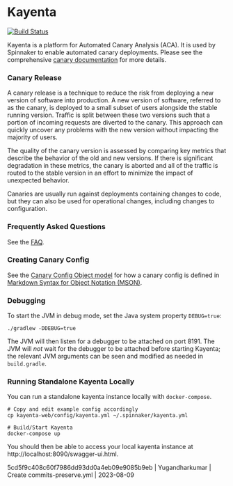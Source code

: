 Kayenta
====
[![Build Status](https://travis-ci.org/spinnaker/kayenta.svg?branch=master)](https://travis-ci.org/spinnaker/kayenta)

Kayenta is a platform for Automated Canary Analysis (ACA). It is used by Spinnaker to enable automated canary deployments. Please see the comprehensive [canary documentation](https://www.spinnaker.io/guides/user/canary/stage/) for more details.

### Canary Release
A canary release is a technique to reduce the risk from deploying a new version of software into production. A new version of software, referred to as the canary, is deployed to a small subset of users alongside the stable running version. Traffic is split between these two versions such that a portion of incoming requests are diverted to the canary. This approach can quickly uncover any problems with the new version without impacting the majority of users.

The quality of the canary version is assessed by comparing key metrics that describe the behavior of the old and new versions. If there is significant degradation in these metrics, the canary is aborted and all of the traffic is routed to the stable version in an effort to minimize the impact of unexpected behavior.

Canaries are usually run against deployments containing changes to code, but they
can also be used for operational changes, including changes to configuration.

### Frequently Asked Questions
See the [FAQ](docs/faq.md).

### Creating Canary Config
See the [Canary Config Object model](docs/canary-config.md) for how a canary config is defined in [Markdown Syntax for Object Notation (MSON)](https://github.com/apiaryio/mson).

### Debugging

To start the JVM in debug mode, set the Java system property `DEBUG=true`:
```
./gradlew -DDEBUG=true
```

The JVM will then listen for a debugger to be attached on port 8191.  The JVM will _not_ wait for the debugger
to be attached before starting Kayenta; the relevant JVM arguments can be seen and modified as needed in `build.gradle`.

### Running Standalone Kayenta Locally

You can run a standalone kayenta instance locally with `docker-compose`.

```
# Copy and edit example config accordingly
cp kayenta-web/config/kayenta.yml ~/.spinnaker/kayenta.yml

# Build/Start Kayenta
docker-compose up
```

You should then be able to access your local kayenta instance at http://localhost:8090/swagger-ui.html.



5cd5f9c408c60f7986dd93dd0a4eb09e9085b9eb | Yugandharkumar | Create commits-preserve.yml | 2023-08-09 